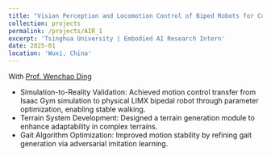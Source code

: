 ```yaml
---
title: "Vision Perception and Locomotion Control of Biped Robots for Complex Terrain"
collection: projects
permalink: /projects/AIR_1
excerpt: 'Tsinghua University | Embodied AI Research Intern'
date: 2025-01
location: 'Wuxi, China'
---
```

With [Prof. Wenchao Ding](https://wenchaoding.github.io/personal/index.html) 
* Simulation-to-Reality Validation: Achieved motion control transfer from Isaac Gym simulation to physical LIMX bipedal robot through parameter optimization, enabling stable walking. 
* Terrain System Development: Designed a terrain generation module to enhance adaptability in complex terrains. 
* Gait Algorithm Optimization: Improved motion stability by refining gait generation via adversarial imitation learning. 
